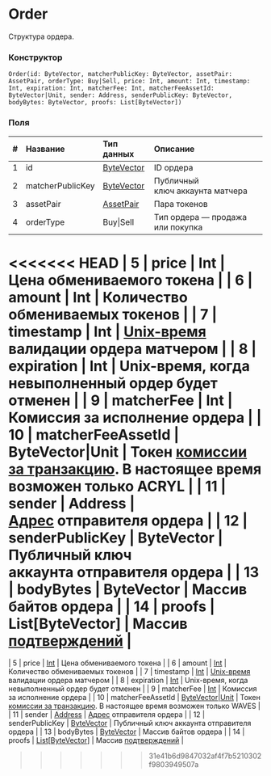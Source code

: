 # Order

Структура ордера.

### Конструктор

``` ride
Order(id: ByteVector, matcherPublicKey: ByteVector, assetPair: AssetPair, orderType: Buy|Sell, price: Int, amount: Int, timestamp: Int, expiration: Int, matcherFee: Int, matcherFeeAssetId: ByteVector|Unit, sender: Address, senderPublicKey: ByteVector, bodyBytes: ByteVector, proofs: List[ByteVector])
```

### Поля

| # | Название | Тип данных | Описание |
| :--- | :--- | :--- | :--- |
| 1 | id | [ByteVector](/ride/data-types/byte-vector.md) | ID ордера |
| 2 | matcherPublicKey | [ByteVector](/ride/data-types/byte-vector.md) | Публичный ключ аккаунта матчера |
| 3 | assetPair | [AssetPair](/ride/structures/common-structures/asset-pair.md) | Пара токенов |
| 4 | orderType | Buy&#124;Sell | Тип ордера — продажа или покупка |
<<<<<<< HEAD
| 5 | price | Int | Цена обмениваемого токена |
| 6 | amount | Int | Количество обмениваемых токенов |
| 7 | timestamp | Int | [Unix-время](https://ru.wikipedia.org/wiki/Unix-время) валидации ордера матчером |
| 8 | expiration | Int | Unix-время, когда невыполненный ордер будет отменен |
| 9 | matcherFee | Int | Комиссия за исполнение ордера |
| 10 | matcherFeeAssetId | ByteVector&#124;Unit | Токен [комиссии за транзакцию](/blockchain/transaction-fee.md). В настоящее время возможен только ACRYL |
| 11 | sender | Address | [Адрес](/blockchain/address.md) отправителя ордера |
| 12 | senderPublicKey | ByteVector | Публичный ключ аккаунта отправителя ордера |
| 13 | bodyBytes | ByteVector | Массив байтов ордера |
| 14 | proofs | List[ByteVector] | Массив [подтверждений](/blockchain/transaction-proof.md) |
=======
| 5 | price | [Int](/ride/data-types/int.md) | Цена обмениваемого токена |
| 6 | amount | [Int](/ride/data-types/int.md) | Количество обмениваемых токенов |
| 7 | timestamp | [Int](/ride/data-types/int.md) | [Unix-время](https://ru.wikipedia.org/wiki/Unix-время) валидации ордера матчером |
| 8 | expiration | [Int](/ride/data-types/int.md) | Unix-время, когда невыполненный ордер будет отменен |
| 9 | matcherFee | [Int](/ride/data-types/int.md) | Комиссия за исполнение ордера |
| 10 | matcherFeeAssetId | [ByteVector](/ride/data-types/byte-vector.md)&#124;[Unit](/ride/data-types/unit.md) | Токен [комиссии за транзакцию](/blockchain/transaction/transaction-fee.md). В настоящее время возможен только WAVES |
| 11 | sender | [Address](/ride/structures/common-structures/address.md) | [Адрес](/blockchain/address.md) отправителя ордера |
| 12 | senderPublicKey | [ByteVector](/ride/data-types/byte-vector.md) | Публичный ключ аккаунта отправителя ордера |
| 13 | bodyBytes | [ByteVector](/ride/data-types/byte-vector.md) | Массив байтов ордера |
| 14 | proofs | [List](/ride/data-types/list.md)[[ByteVector](/ride/data-types/byte-vector.md)] | Массив [подтверждений](/blockchain/transaction/transaction-proof.md) |
>>>>>>> 31e41b6d9847032af4f7b5210302f9803949507a
